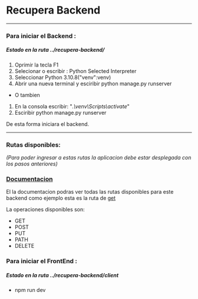 # Recupera Backend

---

### Para iniciar el Backend :

##### Estado en la ruta ../recupera-backend/

1.  Oprimir la tecla F1
2.  Selecionar o escribir : Python Selected Interpreter
3.  Seleccionar Python 3.10.8("venv":venv)
4.  Abrir una nueva terminal y esciribir python manage.py runserver

- O tambien

1. En la consola escribir: "_.\venv\Scripts\activate_"
2. Esciribir python manage.py runserver

De esta forma iniciara el backend.

---

### Rutas disponibles:

_(Para poder ingresar a estas rutas la aplicacion debe estar desplegada con los pasos anteriores)_

### [Documentacion](http://127.0.0.1:8000/tasks/docs/)

El la documentacion podras ver todas las rutas disponibles para este backend como ejemplo esta es la ruta de [get](http://127.0.0.1:8000/tasks/api/v1/tasks/)

La operaciones disponibles son:

- GET
- POST
- PUT
- PATH
- DELETE

### Para iniciar el FrontEnd :

##### Estado en la ruta ../recupera-backend/client

- npm run dev

